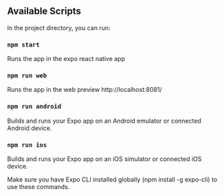 ## Available Scripts

In the project directory, you can run:

### `npm start`

Runs the app in the expo react native app

### `npm run web`

Runs the app in the web preview http://localhost:8081/

### `npm run android`

 Builds and runs your Expo app on an Android emulator or connected Android device.

### `npm run ios`

Builds and runs your Expo app on an iOS simulator or connected iOS device.



Make sure you have Expo CLI installed globally (npm install -g expo-cli) to use these commands.






